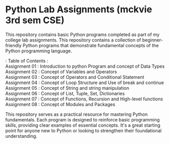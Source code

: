 # Python Lab Assignments (mckvie 3rd sem CSE)
This repository contains basic Python programs completed as part of my college lab assignments. This repository contains a collection of beginner-friendly Python programs that demonstrate fundamental concepts of the Python programming language.

:  Table of Contents  :  
Assignment 01 : Introduction to python Program and concept of Data Types  
Assignment 02 : Concept of Variables and Operators  
Assignment 03 : Concept of Operators and Conditional Statement  
Assignment 04 : Concept of Loop Structure and Use of break and continue  
Assignment 05 : Concept of String and string manipulation  
Assignment 06 : Concept of List, Tuple, Set, Dictionaries  
Assignment 07 : Concept of Functions, Recursion and High-level functions  
Assignment 08 : Concept of Modules and Packages


This repository serves as a practical resource for mastering Python fundamentals. Each program is designed to reinforce basic programming skills, providing clear examples of essential concepts. It's a great starting point for anyone new to Python or looking to strengthen their foundational understanding.
